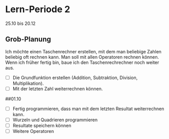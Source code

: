 # Lern-Periode 2

25.10 bis 20.12

## Grob-Planung

Ich möchte einen Taschenrechner erstellen, mit dem man beliebige Zahlen beliebig oft rechnen kann. Man soll mit allen Operatoren rechnen können. Wenn ich früher fertig bin, baue ich den Taschenrechrechner noch weiter aus.

- [ ] Die Grundfunktion erstellen (Addition, Subtraktion, Division, Multiplikation).
- [ ] Mit der letzten Zahl weiterrechnen können.

##01.10

- [ ] Fertig programmieren, dass man mit dem letzten Resultat weiterrechnen kann.
- [ ] Wurzeln und Quadrieren programmieren
- [ ] Resultate speichern können
- [ ] Weitere Operatoren
